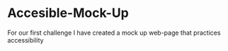 # Accesible-Mock-Up
For our first challenge I have created a mock up web-page that practices accessibility 
